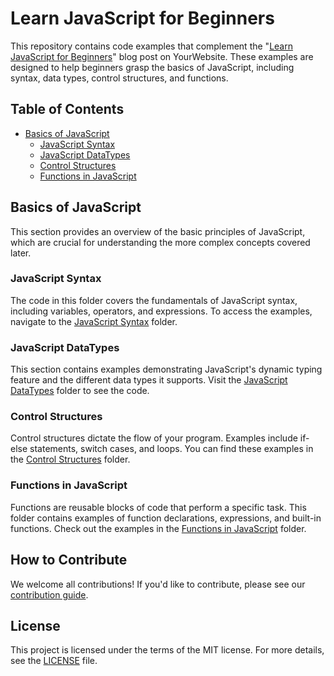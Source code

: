 # Learn JavaScript for Beginners

This repository contains code examples that complement the "[Learn JavaScript for Beginners](https://bassamrubaye.me/learn-javascript-for-beginners/)" blog post on YourWebsite. These examples are designed to help beginners grasp the basics of JavaScript, including syntax, data types, control structures, and functions.

## Table of Contents

- [Basics of JavaScript](#basics-of-javascript)
  - [JavaScript Syntax](#javascript-syntax)
  - [JavaScript DataTypes](#javascript-datatypes)
  - [Control Structures](#control-structures)
  - [Functions in JavaScript](#functions-in-javascript)

## Basics of JavaScript

This section provides an overview of the basic principles of JavaScript, which are crucial for understanding the more complex concepts covered later.

### JavaScript Syntax

The code in this folder covers the fundamentals of JavaScript syntax, including variables, operators, and expressions. To access the examples, navigate to the [JavaScript Syntax](./Basics%20of%20JavaScript/JavaScript%20Syntax) folder.

### JavaScript DataTypes

This section contains examples demonstrating JavaScript's dynamic typing feature and the different data types it supports. Visit the [JavaScript DataTypes](./Basics%20of%20JavaScript/JavaScript%20DataTypes) folder to see the code.

### Control Structures

Control structures dictate the flow of your program. Examples include if-else statements, switch cases, and loops. You can find these examples in the [Control Structures](./Basics%20of%20JavaScript/Control%20Structures) folder.

### Functions in JavaScript

Functions are reusable blocks of code that perform a specific task. This folder contains examples of function declarations, expressions, and built-in functions. Check out the examples in the [Functions in JavaScript](./Basics%20of%20JavaScript/Functions%20in%20JavaScript) folder.

## How to Contribute

We welcome all contributions! If you'd like to contribute, please see our [contribution guide](./CONTRIBUTING.md).

## License

This project is licensed under the terms of the MIT license. For more details, see the [LICENSE](./LICENSE) file.

